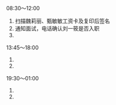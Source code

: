 08:30～12:00

1. 扫描魏莉丽、甄敏敏工资卡及复印后签名
2. 通知面试，电话确认刘一筱是否入职
3. 

13:45～18:00

1. 
2. 

19:30～01:00

1. 
2. 

